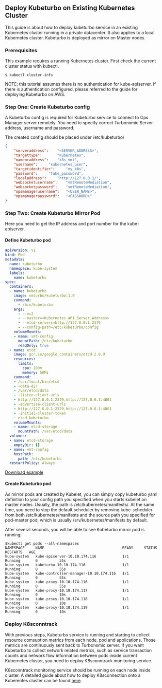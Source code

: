 ## Deploy Kubeturbo on Existing Kubernetes Cluster

This guide is about how to deploy kubeturbo service in an existing Kubernetes cluster running in a private datacenter. It also applies to a local Kubernetes cluster. Kubeturbo is deployed as mirror on Master nodes.

### Prerequisites
This example requires a running Kubernetes cluster. First check the current cluster status with kubectl.

```console
$ kubectl cluster-info
```

NOTE: this tutorial assumes there is no authentication for kube-apiserver. If there is authentication configured, please referred to the guide for deploying Kubeturbo on AWS.

### Step One: Create Kubeturbo config

A Kubeturbo config is required for Kubeturbo service to connect to Ops Manager server remotely. You need to specify correct Turbonomic Server address, username and password.

The created config should be placed under /etc/kubeturbo/

```json
{
	"serveraddress":	"<SERVER_ADDRESS>",
	"targettype":		"Kubernetes",
	"nameoraddress":  	"k8s_vmt",
	"username":		"kubernetes_user",
	"targetidentifier": 	"my_k8s",
	"password":		"fake_password",
	"localaddress":		"http://127.0.0.1/",
	"websocketusername": 	"vmtRemoteMediation",
	"websocketpassword": 	"vmtRemoteMediation",
	"opsmanagerusername": 	"<USER_NAME>",
	"opsmanagerpassword": 	"<PASSWORD>"
}
```

### Step Two: Create Kubeturbo Mirror Pod

Here you need to get the IP address and port number for the kube-apiserver.

#### Define Kubeturbo pod

```yaml
apiVersion: v1
kind: Pod
metadata:
  name: kubeturbo
  namespace: kube-system
  labels:
    name: kubeturbo
spec:
  containers:
  - name: kubeturbo
    image: vmturbo/kubeturbo:1.0
    command:
      - /bin/kubeturbo
    args:
      - --v=2
      - --master=<Kubernetes_API_Server_Address>
      - --etcd-servers=http://127.0.0.1:2379
      - --config-path=/etc/kubeturbo/config
    volumeMounts:
    - name: vmt-config
      mountPath: /etc/kubeturbo
      readOnly: true
  - name: etcd
    image: gcr.io/google_containers/etcd:2.0.9
    resources:
      limits:
        cpu: 100m
        memory: 50Mi
    command:
    - /usr/local/bin/etcd
    - -data-dir
    - /var/etcd/data
    - -listen-client-urls
    - http://127.0.0.1:2379,http://127.0.0.1:4001
    - -advertise-client-urls
    - http://127.0.0.1:2379,http://127.0.0.1:4001
    - -initial-cluster-token
    - etcd-kubeturbo
    volumeMounts:
    - name: etcd-storage
      mountPath: /var/etcd/data
  volumes:
  - name: etcd-storage
    emptyDir: {}
  - name: vmt-config
    hostPath:
      path: /etc/kubeturbo
  restartPolicy: Always

```

[Download example](kubeturbo.yaml?raw=true)

#### Create Kubeturbo pod

As mirror pods are created by Kubelet, you can simply copy kubeturbo yaml definition to your config path you specified when you starts kubelet on master nodes. Usually, the path is /etc/kubernetes/manifests/.
At the same time, you need to stop the default scheduler by removing kube-scheduler from both /etc/kubernetes/manifests and the source path you specified for pod-master pod, which is usually /srv/kubernetes/manifests by default.

After several seconds, you will be able to see Kubeturbo mirror pod is running.

```console
$kubectl get pods --all-namespaces
NAMESPACE     NAME                                    READY     STATUS        RESTARTS   AGE
kube-system   kube-apiserver-10.10.174.116            1/1       Running       0          55s
kube-system   kubeturbo-10.10.174.116                 1/1       Running       0          55s
kube-system   kube-controller-manager-10.10.174.116   1/1       Running       0          55s
kube-system   kube-proxy-10.10.174.116                1/1       Running       0          55s
kube-system   kube-proxy-10.10.174.117                1/1       Running       0          10s
kube-system   kube-proxy-10.10.174.118                1/1       Running       0          10s
kube-system   kube-proxy-10.10.174.119                1/1       Running       0          10s
```
### Deploy K8sconntrack

With previous steps, Kubeturbo service is running and starting to collect resource comsuption metrics from each node, pod and applications. Those metrics are continuously sent back to Turbonomic server. If you want Kubeturbo to collect network related metrics, such as service transaction counts and network flow information between pods inside current Kubernetes cluster, you need to deploy K8sconntrack monitoring service.

K8sconntrack monitoring service should be running on each node inside cluster. A detailed guide about how to deploy K8sconnection onto a Kuberentes cluster can be found [here](https://github.com/DongyiYang/k8sconnection/blob/master/deploy/general_deploy/README.md).

